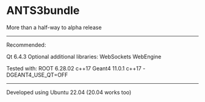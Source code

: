 # ANTS3bundle

More than a half-way to alpha release

---

Recommended:

Qt 6.4.3   Optional additional libraries: WebSockets WebEngine

Tested with:
ROOT 6.28.02     c++17
Geant4 11.0.1    c++17  -DGEANT4_USE_QT=OFF

---

Developed using Ubuntu 22.04 (20.04 works too)
